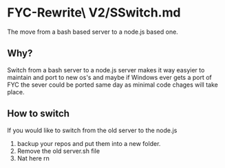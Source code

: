 # FYC-Rewrite\ V2/SSwitch.md
The move from a bash based server to a node.js based one.

## Why?
Switch from a bash server to a node.js server makes it way easyier to maintain and port to new os's and maybe if Windows ever gets a port of FYC the sever could be ported same day as minimal code chages will take place.

## How to switch
If you would like to switch from the old server to the node.js 
1) backup your repos and put them into a new folder.
2) Remove the old server.sh file
3) Nat here rn